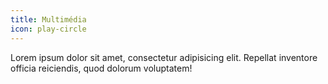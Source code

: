 ```yaml
---
title: Multimédia
icon: play-circle
---
```


Lorem ipsum dolor sit amet, consectetur adipisicing elit.
Repellat inventore officia reiciendis, quod dolorum voluptatem!
